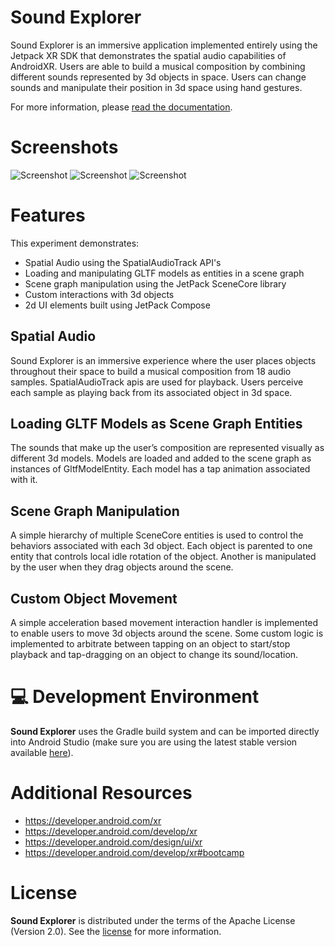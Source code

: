 # Sound Explorer

Sound Explorer is an immersive application implemented entirely using the Jetpack XR SDK that 
demonstrates the spatial audio capabilities of AndroidXR. Users are able to build a musical 
composition by combining different sounds represented by 3d objects in space. Users can change 
sounds and manipulate their position in 3d space using hand gestures.

For more information, please [read the documentation](https://developer.android.com/develop/xr).

# Screenshots

<img src="screenshots/screenshot_01.png" alt="Screenshot">
<img src="screenshots/screenshot_02.png" alt="Screenshot">
<img src="screenshots/screenshot_03.png" alt="Screenshot">

# Features

This experiment demonstrates:

- Spatial Audio using the SpatialAudioTrack API's
- Loading and manipulating GLTF models as entities in a scene graph
- Scene graph manipulation using the JetPack SceneCore library
- Custom interactions with 3d objects
- 2d UI elements built using JetPack Compose

## Spatial Audio

Sound Explorer is an immersive experience where the user places objects throughout their space to 
build a musical composition from 18 audio samples. SpatialAudioTrack apis are used for playback. 
Users perceive each sample as playing back from its associated object in 3d space.

## Loading GLTF Models as Scene Graph Entities

The sounds that make up the user’s composition are represented visually as different 3d models. 
Models are loaded and added to the scene graph as instances of GltfModelEntity. Each model has a 
tap animation associated with it.

## Scene Graph Manipulation

A simple hierarchy of multiple SceneCore entities is used to control the behaviors associated with 
each 3d object. Each object is parented to one entity that controls local idle rotation of the 
object. Another is manipulated by the user when they drag objects around the scene.

## Custom Object Movement

A simple acceleration based movement interaction handler is implemented to enable users to move 3d 
objects around the scene. Some custom logic is implemented to arbitrate between tapping on an 
object to start/stop playback and tap-dragging on an object to change its sound/location.

# 💻 Development Environment

**Sound Explorer** uses the Gradle build system and can be imported directly into Android Studio
(make sure you are using the latest stable version available
[here](https://developer.android.com/studio)).

# Additional Resources

- https://developer.android.com/xr
- https://developer.android.com/develop/xr
- https://developer.android.com/design/ui/xr
- https://developer.android.com/develop/xr#bootcamp

# License

**Sound Explorer** is distributed under the terms of the Apache License (Version 2.0). See the
[license](LICENSE) for more information.
